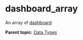 # dashboard_array

An array of [dashboard](r_dashboard.md#).

**Parent topic:** [Data Types](../data_types/c_datatypes.md)

